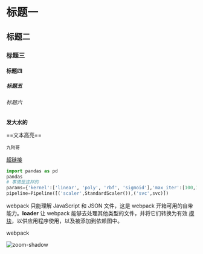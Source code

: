 # 标题一

## 标题二

### 标题三

#### 标题四

##### 标题五

###### 标题六

**发大水的**

==文本高亮==

`九阿哥`

[超链接]()


```python
import pandas as pd
pandas
# 事情是这样的
params={'kernel':['linear', 'poly', 'rbf', 'sigmoid'],'max_iter':[100,1000,5000]}
pipeline=Pipeline([('scaler',StandardScaler()),('svc',svc)])
```

webpack 只能理解 JavaScript 和 JSON 文件，这是 webpack 开箱可用的自带能力。**loader** 让 webpack 能够去处理其他类型的文件，并将它们转换为有效 [模块](https://webpack.docschina.org/concepts/modules)，以供应用程序使用，以及被添加到依赖图中。

webpack

<img src="https://cdn.jsdelivr.net/gh/zxyangyu/md-pic/img/image-20210127190207501.png" alt="zoom-shadow"  />